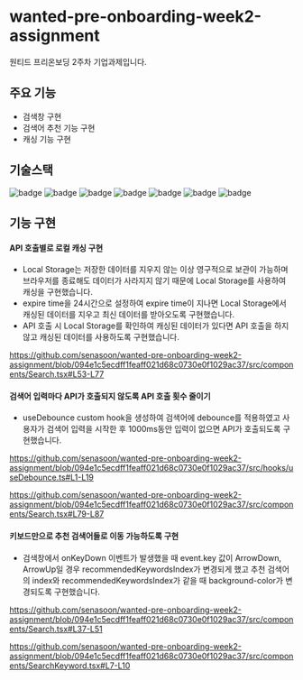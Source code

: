 # wanted-pre-onboarding-week2-assignment
원티드 프리온보딩 2주차 기업과제입니다.

## 주요 기능
- 검색창 구현
- 검색어 추천 기능 구현
- 캐싱 기능 구현

## 기술스택
![badge](https://img.shields.io/badge/React-61dafb?logo=React&logoColor=white&style=flat-square) ![badge](https://img.shields.io/badge/Typescript-3178C6?style=flat-square&logo=Typescript&logoColor=white) ![badge](https://img.shields.io/badge/styled%20components-DB7093?style=flat-square&logo=styled%20components&logoColor=white) ![badge](https://img.shields.io/badge/create%20react%20app-09D3AC?style=flat-square&logo=create%20react%20app&logoColor=white) ![badge](https://img.shields.io/badge/axios-764ABC?style=flat-square&logo=axios&logoColor=white) ![badge](https://img.shields.io/badge/npm-CB3837?logo=npm&logoColor=white&style=flat-square) ![badge](https://img.shields.io/badge/Visual%20Studio%20Code-007ACC?style=flat-square&logo=Visual%20Studio%20Code&logoColor=white)

## 기능 구현

#### API 호출별로 로컬 캐싱 구현
- Local Storage는 저장한 데이터를 지우지 않는 이상 영구적으로 보관이 가능하며 브라우저를 종료해도 데이터가 사라지지 않기 때문에 Local Storage를 사용하여 캐싱을 구현했습니다. 
- expire time을 24시간으로 설정하여 expire time이 지나면 Local Storage에서 캐싱된 데이터를 지우고 최신 데이터를 받아오도록 구현했습니다.
- API 호출 시 Local Storage를 확인하여 캐싱된 데이터가 있다면 API 호출을 하지 않고 캐싱된 데이터를 사용하도록 구현했습니다.

https://github.com/senasoon/wanted-pre-onboarding-week2-assignment/blob/094e1c5ecdff1feaff021d68c0730e0f1029ac37/src/components/Search.tsx#L53-L77 

#### 검색어 입력마다 API가 호출되지 않도록 API 호출 횟수 줄이기
- useDebounce custom hook을 생성하여 검색어에 debounce를 적용하였고 사용자가 검색어 입력을 시작한 후 1000ms동안 입력이 없으면 API가 호출되도록 구현했습니다.

https://github.com/senasoon/wanted-pre-onboarding-week2-assignment/blob/094e1c5ecdff1feaff021d68c0730e0f1029ac37/src/hooks/useDebounce.ts#L1-L19

https://github.com/senasoon/wanted-pre-onboarding-week2-assignment/blob/094e1c5ecdff1feaff021d68c0730e0f1029ac37/src/components/Search.tsx#L79-L87

#### 키보드만으로 추천 검색어들로 이동 가능하도록 구현
- 검색창에서 onKeyDown 이벤트가 발생했을 때 event.key 값이 ArrowDown, ArrowUp일 경우 recommendedKeywordsIndex가 변경되게 했고 추천 검색어의 index와 recommendedKeywordsIndex가 같을 때 background-color가 변경되도록 구현했습니다.

https://github.com/senasoon/wanted-pre-onboarding-week2-assignment/blob/094e1c5ecdff1feaff021d68c0730e0f1029ac37/src/components/Search.tsx#L37-L51

https://github.com/senasoon/wanted-pre-onboarding-week2-assignment/blob/094e1c5ecdff1feaff021d68c0730e0f1029ac37/src/components/SearchKeyword.tsx#L7-L10
